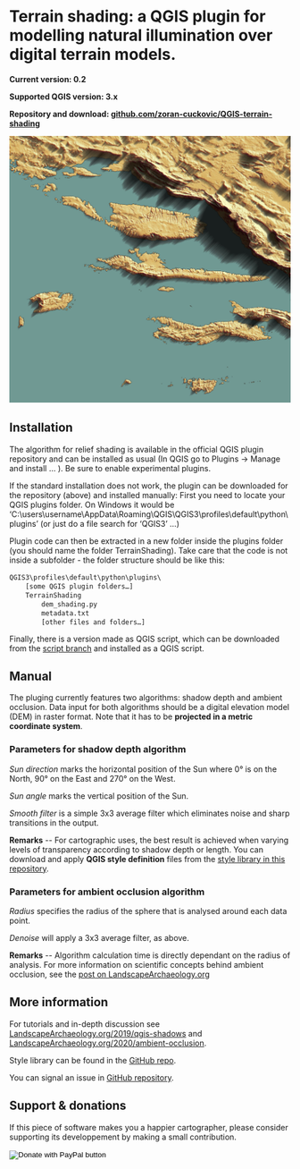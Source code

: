# Terrain shading: a QGIS plugin for modelling natural illumination over digital terrain models.

**Current version: 0.2**

**Supported QGIS version: 3.x**

**Repository and download: [github.com/zoran-cuckovic/QGIS-terrain-shading](https://github.com/zoran-cuckovic/QGIS-terrain-shading)**

![FIGURE SHADOWS](/Dalmacija.jpg)

## Installation

The algorithm for relief shading is available in the official QGIS plugin repository and can be installed as usual (In QGIS go to Plugins -> Manage and install … ). Be sure to enable experimental plugins. 

If the standard installation does not work, the plugin can be downloaded for the repository (above) and installed manually: 
First you need to locate your QGIS plugins folder. On Windows it would be ‘C:\users\username\AppData\Roaming\QGIS\QGIS3\profiles\default\python\plugins’ (or just do a file search for ‘QGIS3’ …)

Plugin code can then be extracted in a new folder inside the plugins folder (you should name the folder TerrainShading). Take care that the code is not inside a subfolder - the folder structure should be like this:

    QGIS3\profiles\default\python\plugins\
        [some QGIS plugin folders…]
        TerrainShading
            dem_shading.py
            metadata.txt
            [other files and folders…]


Finally, there is a version made as QGIS script, which can be downloaded from the [script branch](https://github.com/zoran-cuckovic/QGIS-terrain-shading/tree/script) and installed as a QGIS script. 

## Manual

The pluging currently features two algorithms: shadow depth and ambient occlusion. Data input for both algorithms should be a digital elevation model (DEM) in raster format. Note that it has to be **projected in a metric coordinate system**. 

### Parameters for shadow depth algorithm

*Sun direction* marks the horizontal position of the Sun where 0° is on the North, 90° on the East and 270° on the West.

*Sun angle* marks the vertical position of the Sun. 

*Smooth filter* is a simple 3x3 average filter which eliminates noise and sharp transitions in the output. 

<!-- Two *analysis types* are available. The *shadow depth* will calculate the vertical difference between shadow surface and underlying terrain, while the *shadow length* will calculate the horizontal reach of the shadow. The reach is expressed as horizontal distance and not as slope length from the occlusion point to shadow tip.    -->

**Remarks** -- For cartographic uses, the best result is achieved when varying levels of transparency according to shadow depth or length. You can download and apply **QGIS style definition** files from the [style library in this repository](https://github.com/zoran-cuckovic/QGIS-terrain-shading/tree/styles).

<!--
The algorithm output may contain some sharp transitions or visible artefacts, especially when made for rugged terrain, over noisy elevation models, such as Lidar data, or over small scale models of urban architecture. A simple 3x3 average (smoothing) filter should be applied in these cases.   
-->

### Parameters for ambient occlusion algorithm
 
*Radius* specifies the radius of the sphere that is analysed around each data point. 

*Denoise* will apply a 3x3 average filter, as above. 

**Remarks** -- Algorithm calculation time is directly dependant on the radius of analysis.
For more information on scientific concepts behind ambient occlusion, see the [post on LandscapeArchaeology.org](https://LandscapeArchaeology.org/2020/ambient-occlusion)



## More information

For tutorials and in-depth discussion see [LandscapeArchaeology.org/2019/qgis-shadows](https://LandscapeArchaeology.org/2019/qgis-shadows/) and [LandscapeArchaeology.org/2020/ambient-occlusion](https://LandscapeArchaeology.org/2020/ambient-occlusion).

Style library can be found in the [GitHub repo](https://github.com/zoran-cuckovic/QGIS-terrain-shading/tree/styles).

You can signal an issue in [GitHub repository](https://github.com/zoran-cuckovic/QGIS-raster-shading/issues).

## Support & donations

If this piece of software makes you a happier cartographer, please consider supporting its developpement by making a small contribution.

<form action="https://www.paypal.com/cgi-bin/webscr" method="post" target="_top">
<input type="hidden" name="cmd" value="_s-xclick" />
<input type="hidden" name="hosted_button_id" value="PM4YE7ZTPGLAU" />
<input type="image" src="https://www.paypalobjects.com/en_US/FR/i/btn/btn_donateCC_LG.gif" border="0" name="submit" title="PayPal - The safer, easier way to pay online!" alt="Donate with PayPal button" />
<img alt="" border="0" src="https://www.paypal.com/en_FR/i/scr/pixel.gif" width="1" height="1" />
</form>
